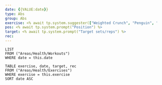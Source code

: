 ```yaml
---
date: {{VALUE:date}}
type: Abs
group: Abs
exercise: <% await tp.system.suggester(["Weighted Crunch", "Penguin", "Plank", "Side Crunches", "Ab Wheel", "Oblique Sit Up", "Superman", "Russian Twists", "Leg Raises", "Flutter Kicks", "Hanging Leg Raises"], ["Weighted Crunch", "Penguin", "Plank", "Side Crunches", "Ab Wheel", "Oblique Sit Up", "Superman", "Russian Twists", "Leg Raises", "Flutter Kicks", "Hanging Leg Raises"]) %>
pos: <% await tp.system.prompt("Position") %>
target: <% await tp.system.prompt("Target sets/reps") %>
rec:
---
```


```dataview
LIST
FROM ("Areas/Health/Workouts")
WHERE date = this.date
```

```dataview
TABLE exercise, date, target, rec
FROM ("Areas/Health/Exercises")
WHERE exercise = this.exercise
SORT date ASC
```